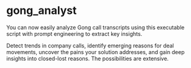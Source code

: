 # gong_analyst
You can now easily analyze Gong call transcripts using this executable script with prompt engineering to extract key insights.

Detect trends in company calls, identify emerging reasons for deal movements, uncover the pains your solution addresses, and gain deep insights into closed-lost reasons. The possibilities are extensive.
